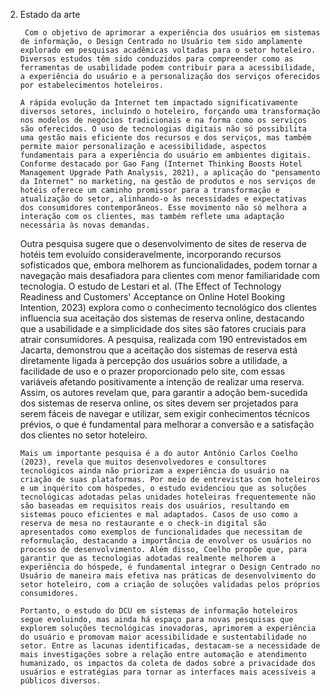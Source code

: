 2. Estado da arte 

        Com o objetivo de aprimorar a experiência dos usuários em sistemas de informação, o Design Centrado no Usuário tem sido amplamente explorado em pesquisas acadêmicas voltadas para o setor hoteleiro. Diversos estudos têm sido conduzidos para compreender como as ferramentas de usabilidade podem contribuir para a acessibilidade, a experiência do usuário e a personalização dos serviços oferecidos por estabelecimentos hoteleiros. 

       A rápida evolução da Internet tem impactado significativamente diversos setores, incluindo o hoteleiro, forçando uma transformação nos modelos de negócios tradicionais e na forma como os serviços são oferecidos. O uso de tecnologias digitais não só possibilita uma gestão mais eficiente dos recursos e dos serviços, mas também permite maior personalização e acessibilidade, aspectos fundamentais para a experiência do usuário em ambientes digitais. Conforme destacado por Gao Fang (Internet Thinking Boosts Hotel Management Upgrade Path Analysis, 2021), a aplicação do "pensamento da Internet" no marketing, na gestão de produtos e nos serviços de hotéis oferece um caminho promissor para a transformação e atualização do setor, alinhando-o às necessidades e expectativas dos consumidores contemporâneos. Esse movimento não só melhora a interação com os clientes, mas também reflete uma adaptação necessária às novas demandas. 

     Outra pesquisa sugere que o desenvolvimento de sites de reserva de hotéis tem evoluído consideravelmente, incorporando recursos sofisticados que, embora melhorem as funcionalidades, podem tornar a navegação mais desafiadora para clientes com menor familiaridade com tecnologia. O estudo de Lestari et al. (The Effect of Technology Readiness and Customers' Acceptance on Online Hotel Booking Intention, 2023) explora como o conhecimento tecnológico dos clientes influencia sua aceitação dos sistemas de reserva online, destacando que a usabilidade e a simplicidade dos sites são fatores cruciais para atrair consumidores. A pesquisa, realizada com 190 entrevistados em Jacarta, demonstrou que a aceitação dos sistemas de reserva está diretamente ligada à percepção dos usuários sobre a utilidade, a facilidade de uso e o prazer proporcionado pelo site, com essas variáveis afetando positivamente a intenção de realizar uma reserva. Assim, os autores revelam que, para garantir a adoção bem-sucedida dos sistemas de reserva online, os sites devem ser projetados para serem fáceis de navegar e utilizar, sem exigir conhecimentos técnicos prévios, o que é fundamental para melhorar a conversão e a satisfação dos clientes no setor hoteleiro. 

       Mais um importante pesquisa é a do autor Antônio Carlos Coelho (2023), revela que muitos desenvolvedores e consultores tecnológicos ainda não priorizam a experiência do usuário na criação de suas plataformas. Por meio de entrevistas com hoteleiros e um inquérito com hóspedes, o estudo evidenciou que as soluções tecnológicas adotadas pelas unidades hoteleiras frequentemente não são baseadas em requisitos reais dos usuários, resultando em sistemas pouco eficientes e mal adaptados. Casos de uso como a reserva de mesa no restaurante e o check-in digital são apresentados como exemplos de funcionalidades que necessitam de reformulação, destacando a importância de envolver os usuários no processo de desenvolvimento. Além disso, Coelho propõe que, para garantir que as tecnologias adotadas realmente melhorem a experiência do hóspede, é fundamental integrar o Design Centrado no Usuário de maneira mais efetiva nas práticas de desenvolvimento do setor hoteleiro, com a criação de soluções validadas pelos próprios consumidores. 

       Portanto, o estudo do DCU em sistemas de informação hoteleiros segue evoluindo, mas ainda há espaço para novas pesquisas que explorem soluções tecnológicas inovadoras, aprimorem a experiência do usuário e promovam maior acessibilidade e sustentabilidade no setor. Entre as lacunas identificadas, destacam-se a necessidade de mais investigações sobre a relação entre automação e atendimento humanizado, os impactos da coleta de dados sobre a privacidade dos usuários e estratégias para tornar as interfaces mais acessíveis a públicos diversos. 
